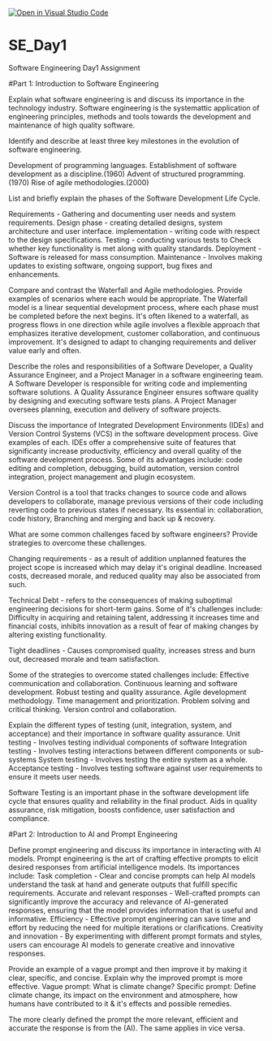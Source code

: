 [![Open in Visual Studio Code](https://classroom.github.com/assets/open-in-vscode-2e0aaae1b6195c2367325f4f02e2d04e9abb55f0b24a779b69b11b9e10269abc.svg)](https://classroom.github.com/online_ide?assignment_repo_id=15614318&assignment_repo_type=AssignmentRepo)
# SE_Day1
Software Engineering Day1 Assignment

#Part 1: Introduction to Software Engineering

Explain what software engineering is and discuss its importance in the technology industry.
Software engineering is the systemattic application of engineering principles, methods and tools towards the development and maintenance of high quality software.

Identify and describe at least three key milestones in the evolution of software engineering.

Development of programming languages.
Establishment of software development as a discipline.(1960)
Advent of structured programming.(1970)
Rise of agile methodologies.(2000)


List and briefly explain the phases of the Software Development Life Cycle.

Requirements - Gathering and documenting user needs and system requirements.
Design phase - creating detailed designs, system architecture and user interface.
implementation - writing code with respect to the design specifications.
Testing - conducting various tests to Check whether key functionality is met along with quality standards.
Deployment - Software is released for mass consumption.
Maintenance - Involves making updates to existing software, ongoing support, bug fixes and enhancements.



Compare and contrast the Waterfall and Agile methodologies. Provide examples of scenarios where each would be appropriate.
The Waterfall model is a linear sequential development process, where each phase must be completed before the next begins. It's often likened to a waterfall, as progress flows in one direction while agile involves a flexible approach that emphasizes iterative development, customer collaboration, and continuous improvement. It's designed to adapt to changing requirements and deliver value early and often.

Describe the roles and responsibilities of a Software Developer, a Quality Assurance Engineer, and a Project Manager in a software engineering team.
A Software Developer is responsible for writing code and implementing software solutions.
A Quality Assurance Engineer ensures software quality by designing and executing software tests plans.
A Project Manager oversees planning, execution and delivery of software projects.

Discuss the importance of Integrated Development Environments (IDEs) and Version Control Systems (VCS) in the software development process. Give examples of each.
IDEs offer a comprehensive suite of features that significanty increase productivity, efficiency and overall quality of the software development process. Some of its advantages include: code editing and completion, debugging, build automation, version control integration, project management and plugin ecosystem.

Version Control is a tool that tracks changes to source code and allows developers to collaborate, manage previous versions of their code including reverting code to previous states if necessary. Its essential in: collaboration, code history, Branching and merging and back up & recovery.

What are some common challenges faced by software engineers? Provide strategies to overcome these challenges.

Changing requirements - as a result of addition unplanned features the project scope is increased which may delay it's original deadline. Increased costs, decreased morale, and reduced quality may also be associated from such.

Technical Debt - refers to the consequences of making suboptimal engineering decisions for short-term gains. Some of it's challenges include: Difficulty in acquiring and retaining talent, addressing it increases time and financial costs, inhibits innovation as a result of fear of making changes by altering existing functionality.

Tight deadlines - Causes compromised quality, increases stress and burn out, decreased morale and team satisfaction.

Some of the strategies to overcome stated challenges include:
Effective communication and collaboration.
Continuous learning and software development.
Robust testing and quality assurance.
Agile development methodology.
Time management and prioritization.
Problem solving and critical thinking.
Version control and collaboration.

Explain the different types of testing (unit, integration, system, and acceptance) and their importance in software quality assurance.
Unit testing - Involves testing individual components of software
Integration testing - Involves testing interactions between different components or sub-systems
System testing - Involves testing the entire system as a whole.
Acceptance testing - Involves testing software against user requirements to ensure it meets user needs.

Software Testing is an important phase in the software development life cycle that ensures quality and reliability in the final product. Aids in quality assurance, risk mitigation, boosts confidence, user satisfaction and compliance.

#Part 2: Introduction to AI and Prompt Engineering


Define prompt engineering and discuss its importance in interacting with AI models.
Prompt engineering is the art of crafting effective prompts to elicit desired responses from artificial intelligence models.
Its importances include:
Task completion - Clear and concise prompts can help AI models understand the task at hand and generate outputs that fulfill specific requirements.
Accurate and relevant responses - Well-crafted prompts can significantly improve the accuracy and relevance of AI-generated responses, ensuring that the model provides information that is useful and informative.
Efficiency - Effective prompt engineering can save time and effort by reducing the need for multiple iterations or clarifications.
Creativity and innovation - By experimenting with different prompt formats and styles, users can encourage AI models to generate creative and innovative responses.

Provide an example of a vague prompt and then improve it by making it clear, specific, and concise. Explain why the improved prompt is more effective.
Vague prompt: What is climate change?
Specific prompt: Define climate change, its impact on the environment and atmosphere, how humans have contributed to it & it's effects and possible remedies.

The more clearly defined the prompt the more relevant, efficient and accurate the response is from the (AI). The same applies in vice versa.
